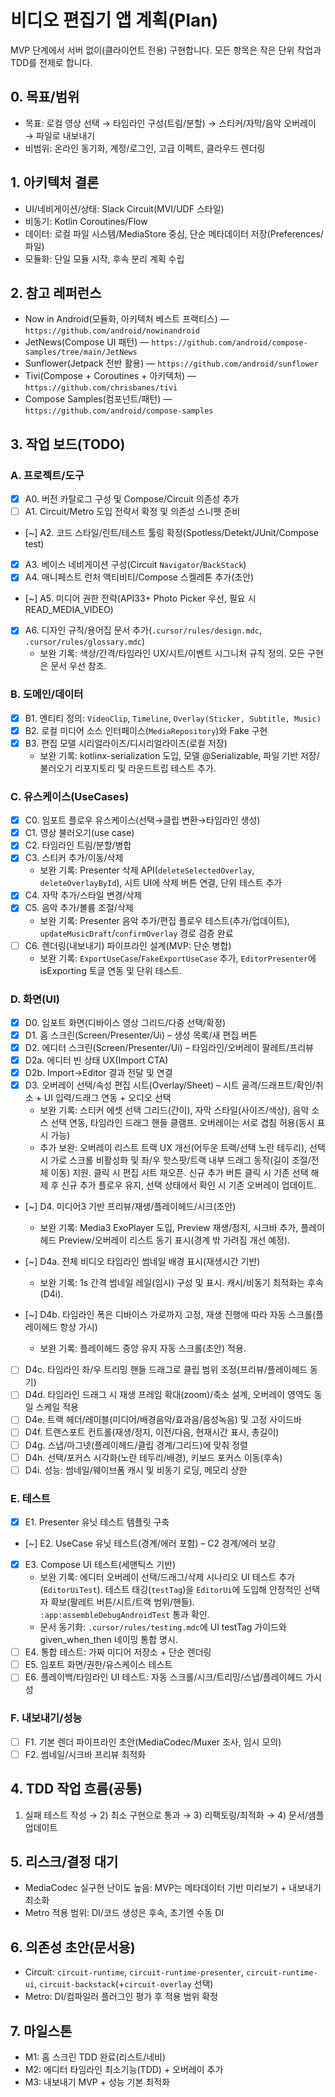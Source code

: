 # 비디오 편집기 앱 계획(Plan)

MVP 단계에서 서버 없이(클라이언트 전용) 구현합니다. 모든 항목은 작은 단위 작업과 TDD를 전제로 합니다.

## 0. 목표/범위
- 목표: 로컬 영상 선택 → 타임라인 구성(트림/분할) → 스티커/자막/음악 오버레이 → 파일로 내보내기
- 비범위: 온라인 동기화, 계정/로그인, 고급 이펙트, 클라우드 렌더링

## 1. 아키텍처 결론
- UI/네비게이션/상태: Slack Circuit(MVI/UDF 스타일)
- 비동기: Kotlin Coroutines/Flow
- 데이터: 로컬 파일 시스템/MediaStore 중심, 단순 메타데이터 저장(Preferences/파일)
- 모듈화: 단일 모듈 시작, 후속 분리 계획 수립

## 2. 참고 레퍼런스
- Now in Android(모듈화, 아키텍처 베스트 프랙티스) — `https://github.com/android/nowinandroid`
- JetNews(Compose UI 패턴) — `https://github.com/android/compose-samples/tree/main/JetNews`
- Sunflower(Jetpack 전반 활용) — `https://github.com/android/sunflower`
- Tivi(Compose + Coroutines + 아키텍처) — `https://github.com/chrisbanes/tivi`
- Compose Samples(컴포넌트/패턴) — `https://github.com/android/compose-samples`

## 3. 작업 보드(TODO)

### A. 프로젝트/도구
- [x] A0. 버전 카탈로그 구성 및 Compose/Circuit 의존성 추가
- [ ] A1. Circuit/Metro 도입 전략서 확정 및 의존성 스니펫 준비
- [~] A2. 코드 스타일/린트/테스트 툴링 확정(Spotless/Detekt/JUnit/Compose test)
- [x] A3. 베이스 네비게이션 구성(Circuit `Navigator`/`BackStack`)
- [x] A4. 매니페스트 런처 액티비티/Compose 스켈레톤 추가(초안)
- [~] A5. 미디어 권한 전략(API33+ Photo Picker 우선, 필요 시 READ_MEDIA_VIDEO)
- [x] A6. 디자인 규칙/용어집 문서 추가(`.cursor/rules/design.mdc`, `.cursor/rules/glossary.mdc`)
  - 보완 기록: 색상/간격/타임라인 UX/시트/이벤트 시그니처 규칙 정의. 모든 구현은 문서 우선 참조.

### B. 도메인/데이터
- [x] B1. 엔티티 정의: `VideoClip`, `Timeline`, `Overlay(Sticker, Subtitle, Music)`
- [x] B2. 로컬 미디어 소스 인터페이스(`MediaRepository`)와 Fake 구현
- [x] B3. 편집 모델 시리얼라이즈/디시리얼라이즈(로컬 저장)
  - 보완 기록: kotlinx-serialization 도입, 모델 @Serializable, 파일 기반 저장/불러오기 리포지토리 및 라운드트립 테스트 추가.

### C. 유스케이스(UseCases)
- [x] C0. 임포트 플로우 유스케이스(선택→클립 변환→타임라인 생성)
- [x] C1. 영상 불러오기(use case)
- [x] C2. 타임라인 트림/분할/병합
- [x] C3. 스티커 추가/이동/삭제
  - 보완 기록: Presenter 삭제 API(`deleteSelectedOverlay`, `deleteOverlayById`), 시트 UI에 삭제 버튼 연결, 단위 테스트 추가
- [x] C4. 자막 추가/스타일 변경/삭제
- [x] C5. 음악 추가/볼륨 조절/삭제
  - 보완 기록: Presenter 음악 추가/편집 플로우 테스트(추가/업데이트), `updateMusicDraft`/`confirmOverlay` 경로 검증 완료
- [ ] C6. 렌더링(내보내기) 파이프라인 설계(MVP: 단순 병합)
  - 보완 기록: `ExportUseCase`/`FakeExportUseCase` 추가, `EditorPresenter`에 isExporting 토글 연동 및 단위 테스트.

### D. 화면(UI)
- [x] D0. 임포트 화면(디바이스 영상 그리드/다중 선택/확정)
- [x] D1. 홈 스크린(Screen/Presenter/Ui) – 생성 목록/새 편집 버튼
- [x] D2. 에디터 스크린(Screen/Presenter/Ui) – 타임라인/오버레이 팔레트/프리뷰
- [x] D2a. 에디터 빈 상태 UX(Import CTA)
- [x] D2b. Import→Editor 결과 전달 및 연결
- [x] D3. 오버레이 선택/속성 편집 시트(Overlay/Sheet) – 시트 골격/드래프트/확인/취소 + UI 입력/드래그 연동 + 오디오 선택
  - 보완 기록: 스티커 에셋 선택 그리드(간이), 자막 스타일(사이즈/색상), 음악 소스 선택 연동, 타임라인 드래그 핸들 클램프. 오버레이는 서로 겹침 허용(동시 표시 가능)
  - 추가 보완: 오버레이 리스트 트랙 UX 개선(어두운 트랙/선택 노란 테두리), 선택 시 가로 스크롤 비활성화 및 좌/우 핫스팟/트랙 내부 드래그 동작(길이 조절/전체 이동) 지원. 클릭 시 편집 시트 재오픈. 신규 추가 버튼 클릭 시 기존 선택 해제 후 신규 추가 플로우 유지, 선택 상태에서 확인 시 기존 오버레이 업데이트.

- [~] D4. 미디어3 기반 프리뷰/재생/플레이헤드/시크(초안)
  - 보완 기록: Media3 ExoPlayer 도입, Preview 재생/정지, 시크바 추가, 플레이헤드 Preview/오버레이 리스트 동기 표시(경계 밖 가려짐 개선 예정).

- [~] D4a. 전체 비디오 타임라인 썸네일 배경 표시(재생시간 기반)
  - 보완 기록: 1s 간격 썸네일 레일(임시) 구성 및 표시. 캐시/비동기 최적화는 후속(D4i).
- [~] D4b. 타임라인 폭은 디바이스 가로까지 고정, 재생 진행에 따라 자동 스크롤(플레이헤드 항상 가시)
  - 보완 기록: 플레이헤드 중앙 유지 자동 스크롤(초안) 적용.
- [ ] D4c. 타임라인 좌/우 트리밍 핸들 드래그로 클립 범위 조정(프리뷰/플레이헤드 동기)
- [ ] D4d. 타임라인 드래그 시 재생 프레임 확대(zoom)/축소 설계, 오버레이 영역도 동일 스케일 적용
 - [ ] D4e. 트랙 헤더/레이블(미디어/배경음악/효과음/음성녹음) 및 고정 사이드바
 - [ ] D4f. 트랜스포트 컨트롤(재생/정지, 이전/다음, 현재시간 표시, 총길이)
 - [ ] D4g. 스냅/마그넷(플레이헤드/클립 경계/그리드)에 맞춰 정렬
 - [ ] D4h. 선택/포커스 시각화(노란 테두리/배경), 키보드 포커스 이동(후속)
 - [ ] D4i. 성능: 썸네일/웨이브폼 캐시 및 비동기 로딩, 메모리 상한

### E. 테스트
- [x] E1. Presenter 유닛 테스트 템플릿 구축
- [~] E2. UseCase 유닛 테스트(경계/에러 포함) – C2 경계/에러 보강
- [x] E3. Compose UI 테스트(세맨틱스 기반)
  - 보완 기록: 에디터 오버레이 선택/드래그/삭제 시나리오 UI 테스트 추가(`EditorUiTest`). 테스트 태깅(`testTag`)을 `EditorUi`에 도입해 안정적인 선택자 확보(팔레트 버튼/시트/트랙 범위/핸들). `:app:assembleDebugAndroidTest` 통과 확인.
  - 문서 동기화: `.cursor/rules/testing.mdc`에 UI testTag 가이드와 given_when_then 네이밍 통합 명시.
- [ ] E4. 통합 테스트: 가짜 미디어 저장소 + 단순 렌더링
- [ ] E5. 임포트 화면/권한/유스케이스 테스트
 - [ ] E6. 플레이백/타임라인 UI 테스트: 자동 스크롤/시크/트리밍/스냅/플레이헤드 가시성

### F. 내보내기/성능
- [ ] F1. 기본 렌더 파이프라인 초안(MediaCodec/Muxer 조사, 임시 모의)
- [ ] F2. 썸네일/시크바 프리뷰 최적화

## 4. TDD 작업 흐름(공통)
1) 실패 테스트 작성 → 2) 최소 구현으로 통과 → 3) 리팩토링/최적화 → 4) 문서/샘플 업데이트

## 5. 리스크/결정 대기
- MediaCodec 실구현 난이도 높음: MVP는 메타데이터 기반 미리보기 + 내보내기 최소화
- Metro 적용 범위: DI/코드 생성은 후속, 초기엔 수동 DI

## 6. 의존성 초안(문서용)
- Circuit: `circuit-runtime`, `circuit-runtime-presenter`, `circuit-runtime-ui`, `circuit-backstack`(+`circuit-overlay` 선택)
- Metro: DI/컴파일러 플러그인 평가 후 적용 범위 확정

## 7. 마일스톤
- M1: 홈 스크린 TDD 완료(리스트/네비)
- M2: 에디터 타임라인 최소기능(TDD) + 오버레이 추가
- M3: 내보내기 MVP + 성능 기본 최적화
